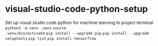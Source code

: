 # visual-studio-code-python-setup
Set up visual studio code python for machine learning
In project terminal
<code>python3 -m venv .venv</code>
<code>source .venv/bin/activate</code>
<code>pip install --upgrade pip</code>
<code>pip install --upgrade setuptools</code>
<code>pip list</code>
<code>pip install tensorflow</code>

